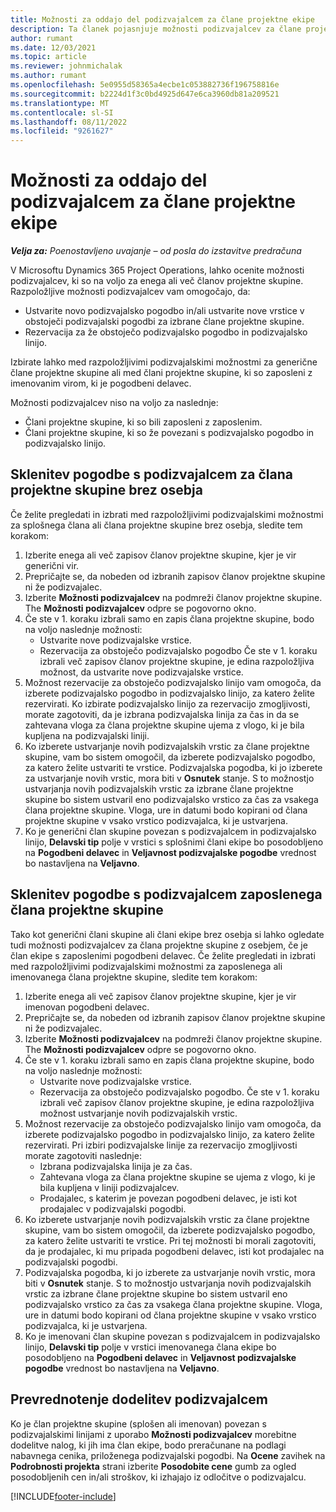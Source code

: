 ```yaml
---
title: Možnosti za oddajo del podizvajalcem za člane projektne ekipe
description: Ta članek pojasnjuje možnosti podizvajalcev za člane projektne skupine v Microsoftu Dynamics 365 Project Operations.
author: rumant
ms.date: 12/03/2021
ms.topic: article
ms.reviewer: johnmichalak
ms.author: rumant
ms.openlocfilehash: 5e0955d58365a4ecbe1c053882736f196758816e
ms.sourcegitcommit: b2224d1f3c0bd4925d647e6ca3960db81a209521
ms.translationtype: MT
ms.contentlocale: sl-SI
ms.lasthandoff: 08/11/2022
ms.locfileid: "9261627"
---
```

# <a name="subcontracting-options-for-project-team-members"></a>Možnosti za oddajo del podizvajalcem za člane projektne ekipe

_**Velja za:** Poenostavljeno uvajanje – od posla do izstavitve predračuna_

V Microsoftu Dynamics 365 Project Operations, lahko ocenite možnosti podizvajalcev, ki so na voljo za enega ali več članov projektne skupine. Razpoložljive možnosti podizvajalcev vam omogočajo, da:

- Ustvarite novo podizvajalsko pogodbo in/ali ustvarite nove vrstice v obstoječi podizvajalski pogodbi za izbrane člane projektne skupine. 
- Rezervacija za že obstoječo podizvajalsko pogodbo in podizvajalsko linijo. 

Izbirate lahko med razpoložljivimi podizvajalskimi možnostmi za generične člane projektne skupine ali med člani projektne skupine, ki so zaposleni z imenovanim virom, ki je pogodbeni delavec. 

Možnosti podizvajalcev niso na voljo za naslednje:

- Člani projektne skupine, ki so bili zaposleni z zaposlenim. 
- Člani projektne skupine, ki so že povezani s podizvajalsko pogodbo in podizvajalsko linijo. 

## <a name="subcontracting-an-unstaffed-project-team-member"></a>Sklenitev pogodbe s podizvajalcem za člana projektne skupine brez osebja

Če želite pregledati in izbrati med razpoložljivimi podizvajalskimi možnostmi za splošnega člana ali člana projektne skupine brez osebja, sledite tem korakom:

1. Izberite enega ali več zapisov članov projektne skupine, kjer je vir generični vir.
2. Prepričajte se, da nobeden od izbranih zapisov članov projektne skupine ni že podizvajalec. 
3. Izberite **Možnosti podizvajalcev** na podmreži članov projektne skupine. The **Možnosti podizvajalcev** odpre se pogovorno okno. 
4. Če ste v 1. koraku izbrali samo en zapis člana projektne skupine, bodo na voljo naslednje možnosti:
    - Ustvarite nove podizvajalske vrstice. 
    - Rezervacija za obstoječo podizvajalsko pogodbo Če ste v 1. koraku izbrali več zapisov članov projektne skupine, je edina razpoložljiva možnost, da ustvarite nove podizvajalske vrstice.
5. Možnost rezervacije za obstoječo podizvajalsko linijo vam omogoča, da izberete podizvajalsko pogodbo in podizvajalsko linijo, za katero želite rezervirati. Ko izbirate podizvajalsko linijo za rezervacijo zmogljivosti, morate zagotoviti, da je izbrana podizvajalska linija za čas in da se zahtevana vloga za člana projektne skupine ujema z vlogo, ki je bila kupljena na podizvajalski liniji.
6. Ko izberete ustvarjanje novih podizvajalskih vrstic za člane projektne skupine, vam bo sistem omogočil, da izberete podizvajalsko pogodbo, za katero želite ustvariti te vrstice. Podizvajalska pogodba, ki jo izberete za ustvarjanje novih vrstic, mora biti v **Osnutek** stanje. S to možnostjo ustvarjanja novih podizvajalskih vrstic za izbrane člane projektne skupine bo sistem ustvaril eno podizvajalsko vrstico za čas za vsakega člana projektne skupine. Vloga, ure in datumi bodo kopirani od člana projektne skupine v vsako vrstico podizvajalca, ki je ustvarjena. 
7. Ko je generični član skupine povezan s podizvajalcem in podizvajalsko linijo, **Delavski tip** polje v vrstici s splošnimi člani ekipe bo posodobljeno na **Pogodbeni delavec** in **Veljavnost podizvajalske pogodbe** vrednost bo nastavljena na **Veljavno**.

## <a name="subcontracting-a-staffed-project-team-member"></a>Sklenitev pogodbe s podizvajalcem zaposlenega člana projektne skupine

Tako kot generični člani skupine ali člani ekipe brez osebja si lahko ogledate tudi možnosti podizvajalcev za člana projektne skupine z osebjem, če je član ekipe s zaposlenimi pogodbeni delavec. Če želite pregledati in izbrati med razpoložljivimi podizvajalskimi možnostmi za zaposlenega ali imenovanega člana projektne skupine, sledite tem korakom:

1. Izberite enega ali več zapisov članov projektne skupine, kjer je vir imenovan pogodbeni delavec.
2. Prepričajte se, da nobeden od izbranih zapisov članov projektne skupine ni že podizvajalec. 
3. Izberite **Možnosti podizvajalcev** na podmreži članov projektne skupine. The **Možnosti podizvajalcev** odpre se pogovorno okno. 
4. Če ste v 1. koraku izbrali samo en zapis člana projektne skupine, bodo na voljo naslednje možnosti:
      - Ustvarite nove podizvajalske vrstice.
      - Rezervacija za obstoječo podizvajalsko pogodbo.
  Če ste v 1. koraku izbrali več zapisov članov projektne skupine, je edina razpoložljiva možnost ustvarjanje novih podizvajalskih vrstic.
5. Možnost rezervacije za obstoječo podizvajalsko linijo vam omogoča, da izberete podizvajalsko pogodbo in podizvajalsko linijo, za katero želite rezervirati. Pri izbiri podizvajalske linije za rezervacijo zmogljivosti morate zagotoviti naslednje:
      - Izbrana podizvajalska linija je za čas. 
      - Zahtevana vloga za člana projektne skupine se ujema z vlogo, ki je bila kupljena v liniji podizvajalcev. 
      - Prodajalec, s katerim je povezan pogodbeni delavec, je isti kot prodajalec v podizvajalski pogodbi.
6. Ko izberete ustvarjanje novih podizvajalskih vrstic za člane projektne skupine, vam bo sistem omogočil, da izberete podizvajalsko pogodbo, za katero želite ustvariti te vrstice. Pri tej možnosti bi morali zagotoviti, da je prodajalec, ki mu pripada pogodbeni delavec, isti kot prodajalec na podizvajalski pogodbi. 
7. Podizvajalska pogodba, ki jo izberete za ustvarjanje novih vrstic, mora biti v **Osnutek** stanje. S to možnostjo ustvarjanja novih podizvajalskih vrstic za izbrane člane projektne skupine bo sistem ustvaril eno podizvajalsko vrstico za čas za vsakega člana projektne skupine. Vloga, ure in datumi bodo kopirani od člana projektne skupine v vsako vrstico podizvajalca, ki je ustvarjena.  
8. Ko je imenovani član skupine povezan s podizvajalcem in podizvajalsko linijo, **Delavski tip** polje v vrstici imenovanega člana ekipe bo posodobljeno na **Pogodbeni delavec** in **Veljavnost podizvajalske pogodbe** vrednost bo nastavljena na **Veljavno**.

## <a name="re-costing-subcontractor-assignments"></a>Prevrednotenje dodelitev podizvajalcem

Ko je član projektne skupine (splošen ali imenovan) povezan s podizvajalskimi linijami z uporabo **Možnosti podizvajalcev** morebitne dodelitve nalog, ki jih ima član ekipe, bodo preračunane na podlagi nabavnega cenika, priloženega podizvajalski pogodbi. Na **Ocene** zavihek na **Podrobnosti projekta** strani izberite **Posodobite cene** gumb za ogled posodobljenih cen in/ali stroškov, ki izhajajo iz odločitve o podizvajalcu.

[!INCLUDE[footer-include](../../includes/footer-banner.md)]
